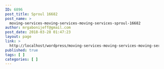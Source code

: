 ```yaml
---
ID: 6896
post_title: Sproul 16682
post_name: >
  moving-services-moving-services-moving-services-sproul-16682
author: mrgabonijeff@gmail.com
post_date: 2018-03-28 01:47:23
layout: page
link: >
  http://localhost/wordpress/moving-services-moving-services-moving-services-sproul-16682/
published: true
tags: [ ]
categories: [ ]
---
```

